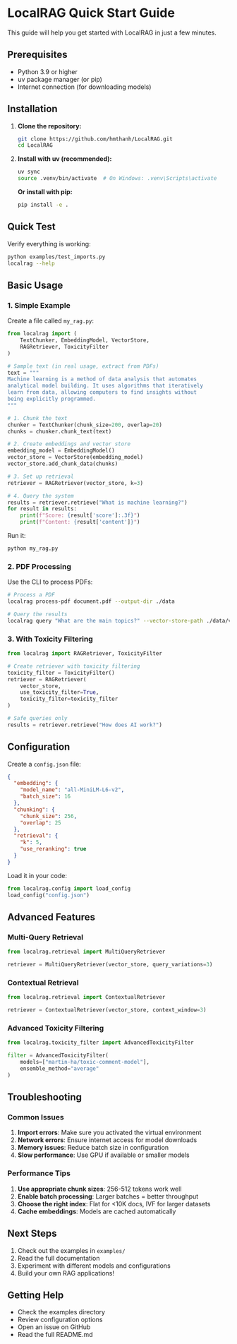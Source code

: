 # LocalRAG Quick Start Guide

This guide will help you get started with LocalRAG in just a few minutes.

## Prerequisites

- Python 3.9 or higher
- uv package manager (or pip)
- Internet connection (for downloading models)

## Installation

1. **Clone the repository:**
   ```bash
   git clone https://github.com/hmthanh/LocalRAG.git
   cd LocalRAG
   ```

2. **Install with uv (recommended):**
   ```bash
   uv sync
   source .venv/bin/activate  # On Windows: .venv\Scripts\activate
   ```

   **Or install with pip:**
   ```bash
   pip install -e .
   ```

## Quick Test

Verify everything is working:
```bash
python examples/test_imports.py
localrag --help
```

## Basic Usage

### 1. Simple Example

Create a file called `my_rag.py`:

```python
from localrag import (
    TextChunker, EmbeddingModel, VectorStore, 
    RAGRetriever, ToxicityFilter
)

# Sample text (in real usage, extract from PDFs)
text = """
Machine learning is a method of data analysis that automates 
analytical model building. It uses algorithms that iteratively 
learn from data, allowing computers to find insights without 
being explicitly programmed.
"""

# 1. Chunk the text
chunker = TextChunker(chunk_size=200, overlap=20)
chunks = chunker.chunk_text(text)

# 2. Create embeddings and vector store
embedding_model = EmbeddingModel()
vector_store = VectorStore(embedding_model)
vector_store.add_chunk_data(chunks)

# 3. Set up retrieval
retriever = RAGRetriever(vector_store, k=3)

# 4. Query the system
results = retriever.retrieve("What is machine learning?")
for result in results:
    print(f"Score: {result['score']:.3f}")
    print(f"Content: {result['content']}")
```

Run it:
```bash
python my_rag.py
```

### 2. PDF Processing

Use the CLI to process PDFs:

```bash
# Process a PDF
localrag process-pdf document.pdf --output-dir ./data

# Query the results
localrag query "What are the main topics?" --vector-store-path ./data/vector_store
```

### 3. With Toxicity Filtering

```python
from localrag import RAGRetriever, ToxicityFilter

# Create retriever with toxicity filtering
toxicity_filter = ToxicityFilter()
retriever = RAGRetriever(
    vector_store, 
    use_toxicity_filter=True,
    toxicity_filter=toxicity_filter
)

# Safe queries only
results = retriever.retrieve("How does AI work?")
```

## Configuration

Create a `config.json` file:

```json
{
  "embedding": {
    "model_name": "all-MiniLM-L6-v2",
    "batch_size": 16
  },
  "chunking": {
    "chunk_size": 256,
    "overlap": 25
  },
  "retrieval": {
    "k": 5,
    "use_reranking": true
  }
}
```

Load it in your code:

```python
from localrag.config import load_config
load_config("config.json")
```

## Advanced Features

### Multi-Query Retrieval
```python
from localrag.retrieval import MultiQueryRetriever

retriever = MultiQueryRetriever(vector_store, query_variations=3)
```

### Contextual Retrieval
```python
from localrag.retrieval import ContextualRetriever

retriever = ContextualRetriever(vector_store, context_window=3)
```

### Advanced Toxicity Filtering
```python
from localrag.toxicity_filter import AdvancedToxicityFilter

filter = AdvancedToxicityFilter(
    models=["martin-ha/toxic-comment-model"],
    ensemble_method="average"
)
```

## Troubleshooting

### Common Issues

1. **Import errors**: Make sure you activated the virtual environment
2. **Network errors**: Ensure internet access for model downloads
3. **Memory issues**: Reduce batch size in configuration
4. **Slow performance**: Use GPU if available or smaller models

### Performance Tips

1. **Use appropriate chunk sizes**: 256-512 tokens work well
2. **Enable batch processing**: Larger batches = better throughput
3. **Choose the right index**: Flat for <10K docs, IVF for larger datasets
4. **Cache embeddings**: Models are cached automatically

## Next Steps

1. Check out the examples in `examples/`
2. Read the full documentation
3. Experiment with different models and configurations
4. Build your own RAG applications!

## Getting Help

- Check the examples directory
- Review configuration options
- Open an issue on GitHub
- Read the full README.md